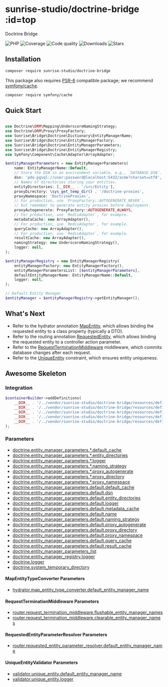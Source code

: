 # sunrise-studio/doctrine-bridge :id=top

Doctrine Bridge

![PHP](https://img.shields.io/packagist/dependency-v/sunrise-studio/doctrine-bridge/php?style=social&logo=php&label=PHP)
![Coverage](https://img.shields.io/scrutinizer/coverage/g/sunrise-studio-development/doctrine-bridge?style=social)
![Code quality](https://img.shields.io/scrutinizer/quality/g/sunrise-studio-development/doctrine-bridge?style=social)
![Downloads](https://img.shields.io/packagist/dt/sunrise-studio/doctrine-bridge?style=social)
![Stars](https://img.shields.io/github/stars/sunrise-studio-development/doctrine-bridge?style=social)

## Installation

```bash
composer require sunrise-studio/doctrine-bridge
```

This package also requires [PSR-6](https://www.php-fig.org/psr/psr-6/) compatible package;
we recommend [symfony/cache](https://packagist.org/packages/symfony/cache).

```bash
composer require symfony/cache
```

## Quick Start

```php

use Doctrine\ORM\Mapping\UnderscoreNamingStrategy;
use Doctrine\ORM\Proxy\ProxyFactory;
use Sunrise\Bridge\Doctrine\Dictionary\EntityManagerName;
use Sunrise\Bridge\Doctrine\EntityManagerFactory;
use Sunrise\Bridge\Doctrine\EntityManagerParameters;
use Sunrise\Bridge\Doctrine\EntityManagerRegistry;
use Symfony\Component\Cache\Adapter\ArrayAdapter;

$entityManagerParameters = new EntityManagerParameters(
    name: EntityManagerName::Default,
    // Store the DSN in an environment variable, e.g., `DATABASE_DSN`.
    dsn: 'pdo-pgsql://user:password@localhost:5432/acme?charset=utf8',
    // Names of directories storing your entities.
    entityDirectories: [__DIR__ . '/src/Entity'],
    proxyDirectory: \sys_get_temp_dir() . '/doctrine-proxies',
    proxyNamespace: 'DoctrineProxies',
    // For production, use `ProxyFactory::AUTOGENERATE_NEVER`,
    // but remember to generate entity proxies before deployment.
    proxyAutogenerate: ProxyFactory::AUTOGENERATE_ALWAYS,
    // For production, use `RedisAdapter`, for example.
    metadataCache: new ArrayAdapter(),
    // For production, use `RedisAdapter`, for example.
    queryCache: new ArrayAdapter(),
    // For production, use `RedisAdapter`, for example.
    resultCache: new ArrayAdapter(),
    namingStrategy: new UnderscoreNamingStrategy(),
    logger: null,
);

$entityManagerRegistry = new EntityManagerRegistry(
    entityManagerFactory: new EntityManagerFactory(),
    entityManagerParametersList: [$entityManagerParameters],
    defaultEntityManagerName: EntityManagerName::Default,
    logger: null,
);

// Default Entity Manager
$entityManager = $entityManagerRegistry->getEntityManager();
```

## What's Next

- Refer to the hydrator annotation [MapEntity](/docs/reference/hydrator-annotations.md#mapentity), which allows binding the requested entity to a class property (typically a DTO).
- Refer to the routing annotation [RequestedEntity](/docs/reference/routing-annotations.md#requestedentity), which allows binding the requested entity to a controller action parameter.
- Refer to the [RequestTerminationMiddleware](/docs/reference/middlewares.md#requestterminationmiddleware) middleware, which commits database changes after each request.
- Refer to the [UniqueEntity](/docs/reference/validator-constraints.md#uniqueentity) constraint, which ensures entity uniqueness.

## Awesome Skeleton

### Integration

```php
$containerBuilder->addDefinitions(
    __DIR__ . '/../vendor/sunrise-studio/doctrine-bridge/resources/definitions/doctrine.php',
    __DIR__ . '/../vendor/sunrise-studio/doctrine-bridge/resources/definitions/integration/hydrator/type_converters/map_entity_type_converter.php',
    __DIR__ . '/../vendor/sunrise-studio/doctrine-bridge/resources/definitions/integration/router/middlewares/request_termination_middleware.php',
    __DIR__ . '/../vendor/sunrise-studio/doctrine-bridge/resources/definitions/integration/router/parameter_resolvers/requested_entity_parameter_resolver.php',
    __DIR__ . '/../vendor/sunrise-studio/doctrine-bridge/resources/definitions/integration/validator/unique_entity_validator.php',
);
```

### Parameters

- [doctrine.entity_manager_parameters.*.default_cache](/docs/reference/app-parameters.md#doctrine_entity_manager_parameters_default_cache)
- [doctrine.entity_manager_parameters.*.entity_directories](/docs/reference/app-parameters.md#doctrine_entity_manager_parameters_entity_directories)
- [doctrine.entity_manager_parameters.*.logger](/docs/reference/app-parameters.md#doctrine_entity_manager_parameters_logger)
- [doctrine.entity_manager_parameters.*.naming_strategy](/docs/reference/app-parameters.md#doctrine_entity_manager_parameters_naming_strategy)
- [doctrine.entity_manager_parameters.*.proxy_autogenerate](/docs/reference/app-parameters.md#doctrine_entity_manager_parameters_proxy_autogenerate)
- [doctrine.entity_manager_parameters.*.proxy_directory](/docs/reference/app-parameters.md#doctrine_entity_manager_parameters_proxy_directory)
- [doctrine.entity_manager_parameters.*.proxy_namespace](/docs/reference/app-parameters.md#doctrine_entity_manager_parameters_proxy_namespace)
- [doctrine.entity_manager_parameters.default.default_cache](/docs/reference/app-parameters.md#doctrine_entity_manager_parameters_default_default_cache)
- [doctrine.entity_manager_parameters.default.dsn](/docs/reference/app-parameters.md#doctrine_entity_manager_parameters_default_dsn)
- [doctrine.entity_manager_parameters.default.entity_directories](/docs/reference/app-parameters.md#doctrine_entity_manager_parameters_default_entity_directories)
- [doctrine.entity_manager_parameters.default.logger](/docs/reference/app-parameters.md#doctrine_entity_manager_parameters_default_logger)
- [doctrine.entity_manager_parameters.default.metadata_cache](/docs/reference/app-parameters.md#doctrine_entity_manager_parameters_default_metadata_cache)
- [doctrine.entity_manager_parameters.default.name](/docs/reference/app-parameters.md#doctrine_entity_manager_parameters_default_name)
- [doctrine.entity_manager_parameters.default.naming_strategy](/docs/reference/app-parameters.md#doctrine_entity_manager_parameters_default_naming_strategy)
- [doctrine.entity_manager_parameters.default.proxy_autogenerate](/docs/reference/app-parameters.md#doctrine_entity_manager_parameters_default_proxy_autogenerate)
- [doctrine.entity_manager_parameters.default.proxy_directory](/docs/reference/app-parameters.md#doctrine_entity_manager_parameters_default_proxy_directory)
- [doctrine.entity_manager_parameters.default.proxy_namespace](/docs/reference/app-parameters.md#doctrine_entity_manager_parameters_default_proxy_namespace)
- [doctrine.entity_manager_parameters.default.query_cache](/docs/reference/app-parameters.md#doctrine_entity_manager_parameters_default_query_cache)
- [doctrine.entity_manager_parameters.default.result_cache](/docs/reference/app-parameters.md#doctrine_entity_manager_parameters_default_result_cache)
- [doctrine.entity_manager_parameters_list](/docs/reference/app-parameters.md#doctrine_entity_manager_parameters_list)
- [doctrine.entity_manager_registry.logger](/docs/reference/app-parameters.md#doctrine_entity_manager_registry_logger)
- [doctrine.logger](/docs/reference/app-parameters.md#doctrine_logger)
- [doctrine.system_temporary_directory](/docs/reference/app-parameters.md#doctrine_system_temporary_directory)

#### MapEntityTypeConverter Parameters

- [hydrator.map_entity_type_converter.default_entity_manager_name](/docs/reference/app-parameters.md#hydrator_map_entity_type_converter_default_entity_manager_name)

#### RequestTerminationMiddleware Parameters

- [router.request_termination_middleware.flushable_entity_manager_names](/docs/reference/app-parameters.md#router_request_termination_middleware_flushable_entity_manager_names)
- [router.request_termination_middleware.clearable_entity_manager_names](/docs/reference/app-parameters.md#router_request_termination_middleware_clearable_entity_manager_names)

#### RequestedEntityParameterResolver Parameters

- [router.requested_entity_parameter_resolver.default_entity_manager_name](/docs/reference/app-parameters.md#router_requested_entity_parameter_resolver_default_entity_manager_name)

#### UniqueEntityValidator Parameters

- [validator.unique_entity.default_entity_manager_name](/docs/reference/app-parameters.md#validator_unique_entity_default_entity_manager_name)
- [validator.unique_entity.logger](/docs/reference/app-parameters.md#validator_unique_entity_logger)
